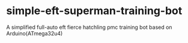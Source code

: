 # simple-eft-superman-training-bot
A simplified full-auto eft fierce hatchling pmc training bot based on Arduino(ATmega32u4)
